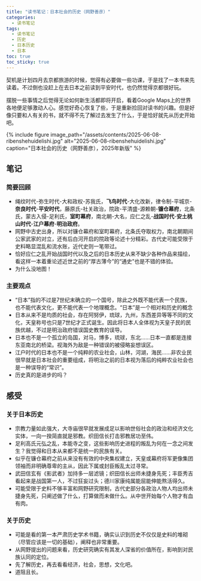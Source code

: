 ```yaml
---
title: "读书笔记：日本社会的历史（网野善彦）"
categories:
  - 读书笔记
tags:
  - 读书笔记
  - 历史
  - 日本历史
  - 日本
toc: true
toc_sticky: true  
---
```


契机是计划四月去京都旅游的时候，觉得有必要做一些功课，于是找了一本书来先读着。不过倒也没赶上在去日本之前读到平安时代，也仍然觉得京都很好玩。

摆脱一些事情之后觉得无论如何新生活都即将开启，看着Google Maps上的世界各地便足够激动人心。感觉好奇心恢复了些，于是重新捡回对读书的兴趣。但是好像只要和人有关的书，就不得不先了解过去发生了什么，于是恰好就先从历史开始吧。

{% include figure 
   image_path="/assets/contents/2025-06-08-ribenshehuidelishi.jpg" 
   alt="2025-06-08-ribenshehuidelishi.jpg"
   caption="日本社会的历史（网野善彦），2025年新版" 
%}

## 笔记
### 简要回顾
* 绳纹时代-弥生时代-大和政权-苏我氏，**飞鸟时代**-大化改新，律令制-平城京-**奈良时代**-**平安时代**，藤原氏-社关政治，院政-平清盛-源赖朝-**镰仓幕府**，北条氏，蒙古入侵-足利氏，**室町幕府**，南北朝-大名，应仁之乱-**战国时代**-**安土桃山时代**-**江户幕府**-**明治政府**。
* 网野中古史出身，所以对镰仓幕府和室町幕府，北条氏夺取权力，南北朝期间公家武家的对立，还有后白河开启的院政等论述十分精彩。古代史可能受限于史料略显混乱和流水账，近代史则一笔带过。
* 恰好应仁之乱开始战国时代以及之后的日本历史从来不缺少各种作品来描绘，看这样一本着重论述近世之前的“厚古薄今”的“通史”也是不错的体验。
* 为什么没地图！

### 主要观点
* “日本”指的不过是7世纪末确立的一个国号，除此之外既不能代表一个民族，也不能代表文化，更不能代表一个地理概念。“日本”是一个相对和历史的概念
* 日本从来不是均质的社会，存在阿努伊，琉球，九州，东西差异等等不同的文化，天皇称号也只是7世纪才正式诞生。因此将日本人全体视为天皇子民的民族优越，不过是明治政府错误国史教育的误导。
* 日本也不是一个孤立的岛国，对马，博多，琉球，东北……日本一直都是连接东亚南北的桥梁。视海外为敌是一种错误的被侵略妄想误区。
* 江户时代的日本也不是一个纯粹的农业社会，山林，河湖，海民……非农业民很早就是日本社会的重要组成，将明治之前的日本视为落后的纯粹农业社会也是一种误导的“常识”。
* 历史真的是进步的吗？

## 感受
### 关于日本历史
* 宗教力量如此强大，大寺庙很早就发展成足以影响世俗社会的政治和经济文化实体，一向一揆简直就是邪教。织田信长打击邪教居功至伟。
* 足利高氏元弘之乱，本能寺之变，这些影响历史进程的叛乱为何在一念之间发生？我觉得和日本从来都不是统一的民族有关。
* 似乎在镰仓幕府之前从来没有有效的中央集权建立，天皇或幕府将军更像集团领袖而非明确尊卑的主从，因此下属或封臣叛乱太过寻常。
* 武田信玄有《影武者》加持多一层滤镜；织田信长出师未捷身先死；丰臣秀吉看起来是战国第一人，不过狂妄过头；德川家康纯属能屈能伸能熬活得久。
* 可能受限于史料不够丰富和网野研究限制，古代史部分各政治人物人均出师未捷身先死，只阐述做了什么，打算做而未做什么。从中世开始每个人物才有血有肉。

### 关于历史
* 可能是看的第一本严肃历史学术书籍，确实认识到历史不仅仅是史料的堆砌（尽管应该是一切的基础），阐释也非常重要。
* 从网野提出的问题来看，历史研究确实有其发人深省的价值所在，影响到对民族认同的定位。
* 先了解历史，再去看看经济，社会，思想，文化吧。
* 道阻且长。
